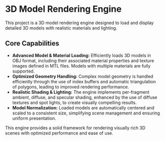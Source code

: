 # 3D Model Rendering Engine

This project is a 3D model rendering engine designed to load and display detailed 3D models with realistic materials and lighting.

## Core Capabilities

* **Advanced Model & Material Loading:** Efficiently loads 3D models in OBJ format, including their associated material properties and texture images defined in MTL files. Models with multiple materials are fully supported.
* **Optimized Geometry Handling:** Complex model geometry is handled efficiently through the use of index buffers and automatic triangulation of polygons, leading to improved rendering performance.
* **Realistic Shading & Lighting:** The engine implements per-fragment ambient, diffuse, and specular shading, enhanced by the use of diffuse textures and spot lights, to create visually compelling results.
* **Model Normalization:** Loaded models are automatically centered and scaled to a consistent size, simplifying scene management and ensuring uniform presentation.

This engine provides a solid framework for rendering visually rich 3D scenes with optimized performance and ease of use.
